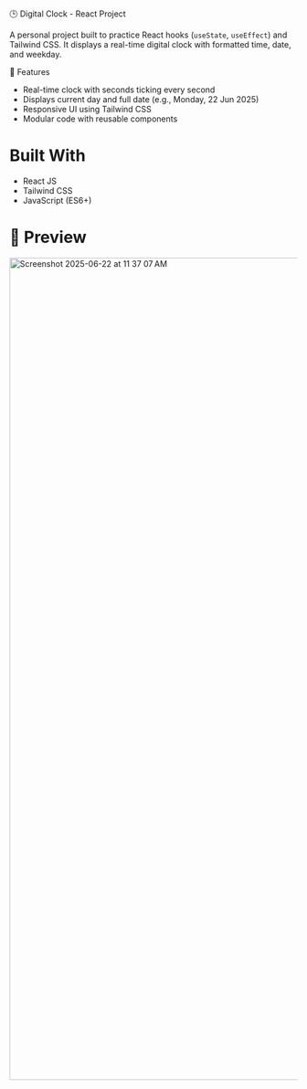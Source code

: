 🕒 Digital Clock - React Project

A personal project built to practice React hooks (`useState`, `useEffect`) and Tailwind CSS. It displays a real-time digital clock with formatted time, date, and weekday.

🚀 Features

- Real-time clock with seconds ticking every second
- Displays current day and full date (e.g., Monday, 22 Jun 2025)
- Responsive UI using Tailwind CSS
- Modular code with reusable components

# Built With

- React JS
- Tailwind CSS
- JavaScript (ES6+)

# 📸 Preview
<img width="1440" alt="Screenshot 2025-06-22 at 11 37 07 AM" src="https://github.com/user-attachments/assets/a1e8017c-69a0-4b75-8893-9311e73b8379" />




